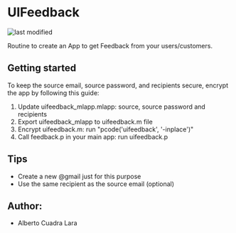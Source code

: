 # UIFeedback
![last modified](https://img.shields.io/github/last-commit/AlbertoCuadra/UIFeedback)

Routine to create an App to get Feedback from your users/customers.

## Getting started

To keep the source email, source password, and recipients secure, encrypt the app by following this guide:

1. Update uifeedback_mlapp.mlapp: source, source password and recipients 
2. Export uifeedback_mlapp to uifeedback.m file
3. Encrypt uifeedback.m: run "pcode('uifeedback', '-inplace')"
4. Call feedback.p in your main app: run uifeedback.p

## Tips
- Create a new @gmail just for this purpose
- Use the same recipient as the source email (optional)

## Author:
- Alberto  Cuadra Lara
